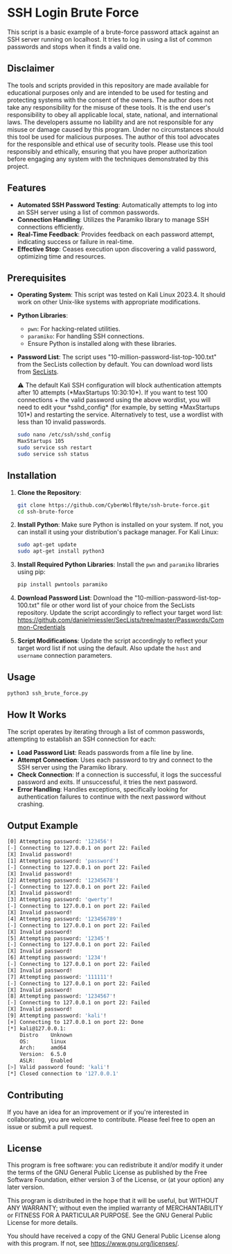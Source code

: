 # SSH Login Brute Force

This script is a basic example of a brute-force password attack against an SSH server running on localhost. It tries to log in using a list of common passwords and stops when it finds a valid one.

## Disclaimer

The tools and scripts provided in this repository are made available for educational purposes only and are intended to be used for testing and protecting systems with the consent of the owners. The author does not take any responsibility for the misuse of these tools. It is the end user's responsibility to obey all applicable local, state, national, and international laws. The developers assume no liability and are not responsible for any misuse or damage caused by this program. Under no circumstances should this tool be used for malicious purposes. The author of this tool advocates for the responsible and ethical use of security tools. Please use this tool responsibly and ethically, ensuring that you have proper authorization before engaging any system with the techniques demonstrated by this project.

## Features

- **Automated SSH Password Testing**: Automatically attempts to log into an SSH server using a list of common passwords.
- **Connection Handling**: Utilizes the Paramiko library to manage SSH connections efficiently.
- **Real-Time Feedback**: Provides feedback on each password attempt, indicating success or failure in real-time.
- **Effective Stop**: Ceases execution upon discovering a valid password, optimizing time and resources.

## Prerequisites

- **Operating System**: This script was tested on Kali Linux 2023.4. It should work on other Unix-like systems with appropriate modifications.
- **Python Libraries**:
    - `pwn`: For hacking-related utilities.
    - `paramiko`: For handling SSH connections.
    - Ensure Python is installed along with these libraries.
- **Password List**: The script uses "10-million-password-list-top-100.txt" from the SecLists collection by default. You can download word lists from [SecLists](https://github.com/danielmiessler/SecLists/tree/master/Passwords/Common-Credentials).
    
    <aside>
    ⚠️ The default Kali SSH configuration will block authentication attempts after 10 attempts (*MaxStartups 10:30:10*). If you want to test 100 connections + the valid password using the above wordlist, you will need to edit your *sshd_config* (for example, by setting *MaxStartups 101*) and restarting the service. Alternatively to test, use a wordlist with less than 10 invalid passwords.
    </aside>
    
    ```bash
    sudo nano /etc/ssh/sshd_config
    MaxStartups 105
    sudo service ssh restart
    sudo service ssh status
    ```
## Installation

1. **Clone the Repository**:
    
    ```bash
    git clone https://github.com/CyberWolfByte/ssh-brute-force.git
    cd ssh-brute-force
    ```
    
2. **Install Python**: Make sure Python is installed on your system. If not, you can install it using your distribution's package manager. For Kali Linux:
    
    ```bash
    sudo apt-get update
    sudo apt-get install python3
    ```
    
3. **Install Required Python Libraries**: Install the `pwn` and `paramiko` libraries using pip:
    
    ```bash
    pip install pwntools paramiko
    ```
    
4. **Download Password List**: Download the "10-million-password-list-top-100.txt" file or other word list of your choice from the SecLists repository. Update the script accordingly to reflect your target word list:
    https://github.com/danielmiessler/SecLists/tree/master/Passwords/Common-Credentials

5. **Script Modifications**: Update the script accordingly to reflect your target word list if not using the default. Also update the `host` and `username` connection parameters.

## Usage

```bash
python3 ssh_brute_force.py
```

## How It Works

The script operates by iterating through a list of common passwords, attempting to establish an SSH connection for each:

- **Load Password List**: Reads passwords from a file line by line.
- **Attempt Connection**: Uses each password to try and connect to the SSH server using the Paramiko library.
- **Check Connection**: If a connection is successful, it logs the successful password and exits. If unsuccessful, it tries the next password.
- **Error Handling**: Handles exceptions, specifically looking for authentication failures to continue with the next password without crashing.

## Output Example

```bash
[0] Attempting password: '123456'!
[-] Connecting to 127.0.0.1 on port 22: Failed
[X] Invalid password!
[1] Attempting password: 'password'!
[-] Connecting to 127.0.0.1 on port 22: Failed
[X] Invalid password!
[2] Attempting password: '12345678'!
[-] Connecting to 127.0.0.1 on port 22: Failed
[X] Invalid password!
[3] Attempting password: 'qwerty'!
[-] Connecting to 127.0.0.1 on port 22: Failed
[X] Invalid password!
[4] Attempting password: '123456789'!
[-] Connecting to 127.0.0.1 on port 22: Failed
[X] Invalid password!
[5] Attempting password: '12345'!
[-] Connecting to 127.0.0.1 on port 22: Failed
[X] Invalid password!
[6] Attempting password: '1234'!
[-] Connecting to 127.0.0.1 on port 22: Failed
[X] Invalid password!
[7] Attempting password: '111111'!
[-] Connecting to 127.0.0.1 on port 22: Failed
[X] Invalid password!
[8] Attempting password: '1234567'!
[-] Connecting to 127.0.0.1 on port 22: Failed
[X] Invalid password!
[9] Attempting password: 'kali'!
[+] Connecting to 127.0.0.1 on port 22: Done
[*] kali@127.0.0.1:
    Distro    Unknown 
    OS:       linux
    Arch:     amd64
    Version:  6.5.0
    ASLR:     Enabled
[>] Valid password found: 'kali'!
[*] Closed connection to '127.0.0.1'
```

## Contributing

If you have an idea for an improvement or if you're interested in collaborating, you are welcome to contribute. Please feel free to open an issue or submit a pull request.

## License

This program is free software: you can redistribute it and/or modify it under the terms of the GNU General Public License as published by the Free Software Foundation, either version 3 of the License, or (at your option) any later version.

This program is distributed in the hope that it will be useful, but WITHOUT ANY WARRANTY; without even the implied warranty of MERCHANTABILITY or FITNESS FOR A PARTICULAR PURPOSE. See the GNU General Public License for more details.

You should have received a copy of the GNU General Public License along with this program. If not, see https://www.gnu.org/licenses/.
